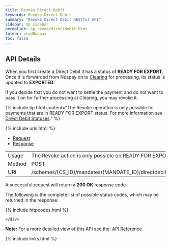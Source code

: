 ```yaml
---
title: Revoke Direct Debit
keywords: Revoke Direct Debit
summary: "Revoke Direct Debit RESTful API"
sidebar: np_sidebar
permalink: np_revokedirectdebit.html
folder: prodNuapay
toc: false
---
```


## API Details

When you first create a Direct Debit it has a status of <b>READY FOR EXPORT</b>. Once it is forwarded from Nuapay on to <a href="#" data-toggle="tooltip" data-original-title="{{site.data.glossary.clearing}}">Clearing</a> for processing, its status is updated to <b>EXPORTED</b>.

If you decide that you do not want to settle the payment and do not want to pass it on for further processing at Clearing, you may revoke it.


{% include tip.html content="The Revoke operation is only possible for payments that are in READY FOR EXPORT status. For more information see [Direct Debit Statuses](np_ddstatuses.html)." %}


{% include urls.html %}

<ul id="profileTabs" class="nav nav-tabs">
    <li class="active"><a href="#profile" data-toggle="tab">Request</a></li>
    <li><a href="#about" data-toggle="tab">Response</a></li>
   
</ul>
  <div class="tab-content">
<div role="tabpanel" class="tab-pane active" id="profile">


  <table>
<colgroup>
<col width="30%" />
<col width="90%" />
</colgroup>

<tbody>
<tr>
<td markdown="span">Usage</td>
<td markdown="span">The Revoke action is only possible on READY FOR EXPORT Direct Debits</td>
</tr>
<tr>
<td markdown="span">Method</td>
<td markdown="span"><span class="label label-info">POST </span>
</td>
</tr>
<tr>
<td markdown="span">URI</td>
<td markdown="span">/schemes/{CS_ID}/mandates/{MANDATE_ID}/directdebits/{DD_ID}/revoke
</td>
</tr>
</tbody>
</table>



</div>

<div role="tabpanel" class="tab-pane" id="about">
<p>A successful request will return a <b>200 OK</b> response code</p>
<p>The following is the complete list of possible status codes, which may be returned in the response:</p>
    {% include httpcodes.html %}
    
 
    </div>


</div>

<b>Note:</b> For a more detailed view of this API see the: <a href="https://docs.nuapay.com/v1/#revoke-direct-debit" target = '_blank'><i class="fa fa-cogs"></i> API Reference</a>


<!--{% include swaggerlink.html %}-->

{% include links.html %}
